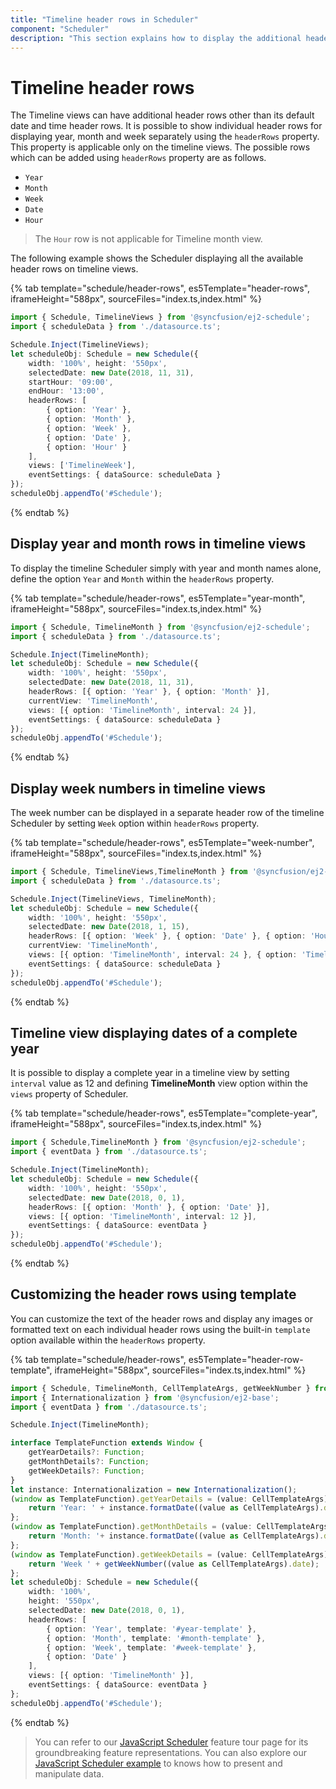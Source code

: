 ```yaml
---
title: "Timeline header rows in Scheduler"
component: "Scheduler"
description: "This section explains how to display the additional header rows on timeline view of Scheduler."
---
```


# Timeline header rows

The Timeline views can have additional header rows other than its default date and time header rows. It is possible to show individual header rows for displaying year, month and week separately using the `headerRows` property. This property is applicable only on the timeline views. The possible rows which can be added using `headerRows` property are as follows.

* `Year`
* `Month`
* `Week`
* `Date`
* `Hour`

> The `Hour` row is not applicable for Timeline month view.

The following example shows the Scheduler displaying all the available header rows on timeline views.

{% tab template="schedule/header-rows", es5Template="header-rows", iframeHeight="588px", sourceFiles="index.ts,index.html"  %}

```typescript
import { Schedule, TimelineViews } from '@syncfusion/ej2-schedule';
import { scheduleData } from './datasource.ts';

Schedule.Inject(TimelineViews);
let scheduleObj: Schedule = new Schedule({
    width: '100%', height: '550px',
    selectedDate: new Date(2018, 11, 31),
    startHour: '09:00',
    endHour: '13:00',
    headerRows: [
        { option: 'Year' },
        { option: 'Month' },
        { option: 'Week' },
        { option: 'Date' },
        { option: 'Hour' }
    ],
    views: ['TimelineWeek'],
    eventSettings: { dataSource: scheduleData }
});
scheduleObj.appendTo('#Schedule');
```

{% endtab %}

## Display year and month rows in timeline views

To display the timeline Scheduler simply with year and month names alone, define the option `Year` and `Month` within the `headerRows` property.

{% tab template="schedule/header-rows", es5Template="year-month", iframeHeight="588px", sourceFiles="index.ts,index.html"  %}

```typescript
import { Schedule, TimelineMonth } from '@syncfusion/ej2-schedule';
import { scheduleData } from './datasource.ts';

Schedule.Inject(TimelineMonth);
let scheduleObj: Schedule = new Schedule({
    width: '100%', height: '550px',
    selectedDate: new Date(2018, 11, 31),
    headerRows: [{ option: 'Year' }, { option: 'Month' }],
    currentView: 'TimelineMonth',
    views: [{ option: 'TimelineMonth', interval: 24 }],
    eventSettings: { dataSource: scheduleData }
});
scheduleObj.appendTo('#Schedule');
```

{% endtab %}

## Display week numbers in timeline views

The week number can be displayed in a separate header row of the timeline Scheduler by setting `Week` option within `headerRows` property.

{% tab template="schedule/header-rows", es5Template="week-number", iframeHeight="588px", sourceFiles="index.ts,index.html"  %}

```typescript
import { Schedule, TimelineViews,TimelineMonth } from '@syncfusion/ej2-schedule';
import { scheduleData } from './datasource.ts';

Schedule.Inject(TimelineViews, TimelineMonth);
let scheduleObj: Schedule = new Schedule({
    width: '100%', height: '550px',
    selectedDate: new Date(2018, 1, 15),
    headerRows: [{ option: 'Week' }, { option: 'Date' }, { option: 'Hour' }],
    currentView: 'TimelineMonth',
    views: [{ option: 'TimelineMonth', interval: 24 }, { option: 'TimelineWeek', interval: 3 }, { option: 'TimelineDay', interval: 4 }],
    eventSettings: { dataSource: scheduleData }
});
scheduleObj.appendTo('#Schedule');
```

{% endtab %}

## Timeline view displaying dates of a complete year

It is possible to display a complete year in a timeline view by setting `interval` value as 12 and defining **TimelineMonth** view option within the `views` property of Scheduler.

{% tab template="schedule/header-rows", es5Template="complete-year", iframeHeight="588px", sourceFiles="index.ts,index.html"  %}

```typescript
import { Schedule,TimelineMonth } from '@syncfusion/ej2-schedule';
import { eventData } from './datasource.ts';

Schedule.Inject(TimelineMonth);
let scheduleObj: Schedule = new Schedule({
    width: '100%', height: '550px',
    selectedDate: new Date(2018, 0, 1),
    headerRows: [{ option: 'Month' }, { option: 'Date' }],
    views: [{ option: 'TimelineMonth', interval: 12 }],
    eventSettings: { dataSource: eventData }
});
scheduleObj.appendTo('#Schedule');
```

{% endtab %}

## Customizing the header rows using template

You can customize the text of the header rows and display any images or formatted text on each individual header rows using the built-in `template` option available within the `headerRows` property.

{% tab template="schedule/header-rows", es5Template="header-row-template", iframeHeight="588px", sourceFiles="index.ts,index.html"  %}

```typescript
import { Schedule, TimelineMonth, CellTemplateArgs, getWeekNumber } from '@syncfusion/ej2-schedule';
import { Internationalization } from '@syncfusion/ej2-base';
import { eventData } from './datasource.ts';

Schedule.Inject(TimelineMonth);

interface TemplateFunction extends Window {
    getYearDetails?: Function;
    getMonthDetails?: Function;
    getWeekDetails?: Function;
}
let instance: Internationalization = new Internationalization();
(window as TemplateFunction).getYearDetails = (value: CellTemplateArgs) => {
    return 'Year: ' + instance.formatDate((value as CellTemplateArgs).date, { skeleton: 'y' });
};
(window as TemplateFunction).getMonthDetails = (value: CellTemplateArgs) => {
    return 'Month: '+ instance.formatDate((value as CellTemplateArgs).date, { skeleton: 'M' });
};
(window as TemplateFunction).getWeekDetails = (value: CellTemplateArgs) => {
    return 'Week ' + getWeekNumber((value as CellTemplateArgs).date);
};
let scheduleObj: Schedule = new Schedule({
    width: '100%',
    height: '550px',
    selectedDate: new Date(2018, 0, 1),
    headerRows: [
        { option: 'Year', template: '#year-template' },
        { option: 'Month', template: '#month-template' },
        { option: 'Week', template: '#week-template' },
        { option: 'Date' }
    ],
    views: [{ option: 'TimelineMonth' }],
    eventSettings: { dataSource: eventData }
};
scheduleObj.appendTo('#Schedule');
```

{% endtab %}

> You can refer to our [JavaScript Scheduler](https://www.syncfusion.com/javascript-ui-controls/js-scheduler) feature tour page for its groundbreaking feature representations. You can also explore our [JavaScript Scheduler example](https://ej2.syncfusion.com/demos/#/material/schedule/overview.html) to knows how to present and manipulate data.